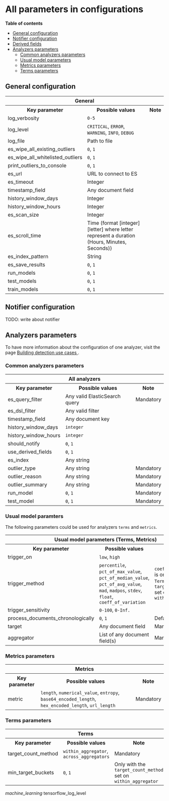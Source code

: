 # All parameters in configurations

**Table of contents**
- [General configuration](#general-configuration)
- [Notifier configuration](#notifier-configuration)
- [Derived fields](CONFIG_OUTLIERS.md#derived-fields)
- [Analyzers parameters](#analyzers-parameters)
  - [Common analyzers parameters](#common-analyzers-parameters)
  - [Usual model parameters](#usual-model-parameters)
  - [Metrics parameters](#metrics-parameters)
  - [Terms parameters](#terms-parameters)


## General configuration
<table class="tg">
  <tr>
   <th colspan="3">General</th>
  </tr>
  <tr>
    <th class="tg-0pky">Key parameter</th>
    <th class="tg-0pky">Possible values</th>
    <th class="tg-0pky">Note</th>
  </tr>
  <tr>
    <td class="tg-0pky">log_verbosity</td>
    <td class="tg-0pky"><code>0-5</code></td>
    <td class="tg-0pky"></td>
  </tr>
  <tr>
    <td class="tg-0pky">log_level</td>
    <td class="tg-0pky"><code>CRITICAL</code>, <code>ERROR</code>, <code>WARNING</code>, <code>INFO</code>, <code>DEBUG</code></td>
    <td class="tg-0pky"></td>
  </tr>
  <tr>
    <td class="tg-0pky">log_file</td>
    <td class="tg-0pky">Path to file</td>
    <td class="tg-0pky"></td>
  </tr>
  <tr>
    <td class="tg-0pky">es_wipe_all_existing_outliers</td>
    <td class="tg-0pky"><code>0</code>, <code>1</code></td>
    <td class="tg-0pky"></td>
  </tr>
  <tr>
    <td class="tg-0pky">es_wipe_all_whitelisted_outliers</td>
    <td class="tg-0pky"><code>0</code>, <code>1</code></td>
    <td class="tg-0pky"></td>
  </tr>
  <tr>
    <td class="tg-0pky">print_outliers_to_console</td>
    <td class="tg-0pky"><code>0</code>, <code>1</code></td>
    <td class="tg-0pky"></td>
  </tr>
  <tr>
    <td class="tg-0pky">es_url</td>
    <td class="tg-0pky">URL to connect to ES</td>
    <td class="tg-0pky"></td>
  </tr>
  <tr>
    <td class="tg-0pky">es_timeout</td>
    <td class="tg-0pky">Integer</td>
    <td class="tg-0pky"></td>
  </tr>
  <tr>
    <td class="tg-0pky">timestamp_field</td>
    <td class="tg-0pky">Any document field</td>
    <td class="tg-0pky"></td>
  </tr>
  <tr>
    <td class="tg-0pky">history_window_days</td>
    <td class="tg-0pky">Integer</td>
    <td class="tg-0pky"></td>
  </tr>
  <tr>
    <td class="tg-0pky">history_window_hours</td>
    <td class="tg-0pky">Integer</td>
    <td class="tg-0pky"></td>
  </tr>
  <tr>
    <td class="tg-0pky">es_scan_size</td>
    <td class="tg-0pky">Integer</td>
    <td class="tg-0pky"></td>
  </tr>
  <tr>
    <td class="tg-0pky">es_scroll_time</td>
    <td class="tg-0pky">Time (format [integer][letter] where letter represent a duration (Hours, Minutes, Seconds))</td>
    <td class="tg-0pky"></td>
  </tr>
  <tr>
    <td class="tg-0pky">es_index_pattern</td>
    <td class="tg-0pky">String</td>
    <td class="tg-0pky"></td>
  </tr>
  <tr>
    <td class="tg-0pky">es_save_results</td>
    <td class="tg-0pky"><code>0</code>, <code>1</code></td>
    <td class="tg-0pky"></td>
  </tr>
  <tr>
    <td class="tg-0pky">run_models</td>
    <td class="tg-0pky"><code>0</code>, <code>1</code></td>
    <td class="tg-0pky"></td>
  </tr>
  <tr>
    <td class="tg-0pky">test_models</td>
    <td class="tg-0pky"><code>0</code>, <code>1</code></td>
    <td class="tg-0pky"></td>
  </tr>
  <tr>
    <td class="tg-0pky">train_models</td>
    <td class="tg-0pky"><code>0</code>, <code>1</code></td>
    <td class="tg-0pky"></td>
  </tr>
</table>


## Notifier configuration
TODO: write about notifier


## Analyzers parameters

To have more information about the configuration of one analyzer, visit the page [Building detection use cases
](CONFIG_OUTLIERS.md).

### Common analyzers parameters
<table>
  <tr>
    <th colspan="3">All analyzers</th>
  </tr>
  <tr>
    <th class="tg-0pky">Key parameter</th>
    <th class="tg-0pky">Possible values</th>
    <th class="tg-0pky">Note</th>
  </tr>
  <tr>
    <td class="tg-0pky">es_query_filter</td>
    <td class="tg-0pky">Any valid ElasticSearch query</td>
    <td class="tg-c3ow">Mandatory</td>
  </tr>
  <tr>
    <td class="tg-0pky">es_dsl_filter</td>
    <td class="tg-0pky">Any valid filter</td>
    <td class="tg-0pky"></td>
  </tr>
  <tr>
    <td class="tg-0pky">timestamp_field</td>
    <td class="tg-0pky">Any document key</td>
    <td class="tg-0pky"></td>
  </tr>
  <tr>
    <td class="tg-0pky">history_window_days</td>
    <td class="tg-0pky"><code>integer</code></td>
    <td class="tg-0pky"></td>
  </tr>
  <tr>
    <td class="tg-0pky">history_window_hours</td>
    <td class="tg-0pky"><code>integer</code></td>
    <td class="tg-0pky"></td>
  </tr>
  <tr>
    <td class="tg-0pky">should_notify</td>
    <td class="tg-0pky"><code>0</code>, <code>1</code></td>
    <td class="tg-0pky"></td>
  </tr>
  <tr>
    <td class="tg-0pky">use_derived_fields</td>
    <td class="tg-0pky"><code>0</code>, <code>1</code></td>
    <td class="tg-0pky"></td>
  </tr>
  <tr>
    <td class="tg-0pky">es_index</td>
    <td class="tg-0pky">Any string</td>
    <td class="tg-0pky"></td>
  </tr>
  <tr>
    <td class="tg-0pky">outlier_type</td>
    <td class="tg-0pky">Any string</td>
    <td class="tg-0pky">Mandatory</td>
  </tr>
  <tr>
    <td class="tg-0pky">outlier_reason</td>
    <td class="tg-0pky">Any string</td>
    <td class="tg-0pky">Mandatory</td>
  </tr>
  <tr>
    <td class="tg-0pky">outlier_summary</td>
    <td class="tg-0pky">Any string</td>
    <td class="tg-0pky">Mandatory</td>
  </tr>
  <tr>
    <td class="tg-0pky">run_model</td>
    <td class="tg-0pky"><code>0</code>, <code>1</code></td>
    <td class="tg-0pky">Mandatory</td>
  </tr>
  <tr>
    <td class="tg-0pky">test_model</td>
    <td class="tg-0pky"><code>0</code>, <code>1</code></td>
    <td class="tg-0pky">Mandatory</td>
  </tr>
</table>


### Usual model paramters

The following parameters could be used for analyzers `terms` and `metrics`.
<table>
  <tr>
    <th colspan="3">Usual model parameters (Terms, Metrics)</th>
  </tr>
  <tr>
    <th class="tg-0pky">Key parameter</th>
    <th class="tg-0pky">Possible values</th>
    <th class="tg-0pky">Note</th>
  </tr>
  <tr>
    <td class="tg-0pky">trigger_on</td>
    <td class="tg-0pky"><code>low</code>, <code>high</code></td>
    <td class="tg-0pky"></td>
  </tr>
  <tr>
    <td class="tg-0pky">trigger_method</td>
    <td class="tg-0pky"><code>percentile</code>, <code>pct_of_max_value</code>, <code>pct_of_median_value</code>, <code>pct_of_avg_value</code>, <code>mad</code>, <code>madpos</code>, <code>stdev</code>, <code>float</code>, <code>coeff_of_variation</code></td>
    <td class="tg-0pky"><code>coeff_of_variation</code> is only adapt for <code>Terms</code> with <code>target_count_method</code> set on <code>within_aggregator</code></td>
  </tr>
  <tr>
    <td class="tg-0pky">trigger_sensitivity</td>
    <td class="tg-0pky"><code>0-100</code>, <code>0-Inf.</code></td>
    <td class="tg-0pky"></td>
  </tr>
  <tr>
    <td class="tg-0pky">process_documents_chronologically</td>
    <td class="tg-0pky"><code>0</code>, <code>1</code></td>
    <td class="tg-0pky">Default: <code>0</code></td>
  </tr>
  <tr>
    <td class="tg-0pky">target</td>
    <td class="tg-0pky">Any document field</td>
    <td class="tg-0pky">Mandatory</td>
  </tr>
  <tr>
    <td class="tg-0pky">aggregator</td>
    <td class="tg-0pky">List of any document field(s)</td>
    <td class="tg-0pky">Mandatory</td>
  </tr>
</table>


### Metrics parameters

<table>
  <tr>
    <th colspan="3">Metrics</th>
  </tr>
  <tr>
    <th class="tg-0pky">Key parameter</th>
    <th class="tg-0pky">Possible values</th>
    <th class="tg-0pky">Note</th>
  </tr>
  <tr>
    <td class="tg-0pky">metric</td>
    <td class="tg-0pky"><code>length</code>, <code>numerical_value</code>, <code>entropy</code>, <code>base64_encoded_length</code>, <code>hex_encoded_length</code>, <code>url_length</code></td>
    <td class="tg-0pky">Mandatory</td>
  </tr>
</table>


### Terms parameters

<table>
  <tr>
    <th colspan="3">Terms</th>
  </tr>
  <tr>
    <th class="tg-0pky">Key parameter</th>
    <th class="tg-0pky">Possible values</th>
    <th class="tg-0pky">Note</th>
  </tr>
  <tr>
    <td class="tg-0pky">target_count_method</td>
    <td class="tg-0pky"><code>within_aggregator</code>, <code>across_aggregators</code></td>
    <td class="tg-0pky">Mandatory</td>
  </tr>
  <tr>
    <td class="tg-0pky">min_target_buckets</td>
    <td class="tg-0pky"><code>0</code>, <code>1</code></td>
    <td class="tg-0pky">Only with the <code>target_count_method</code> set on <code>within_aggregator</code></td>
  </tr>
</table>

*machine_learning*
tensorflow_log_level